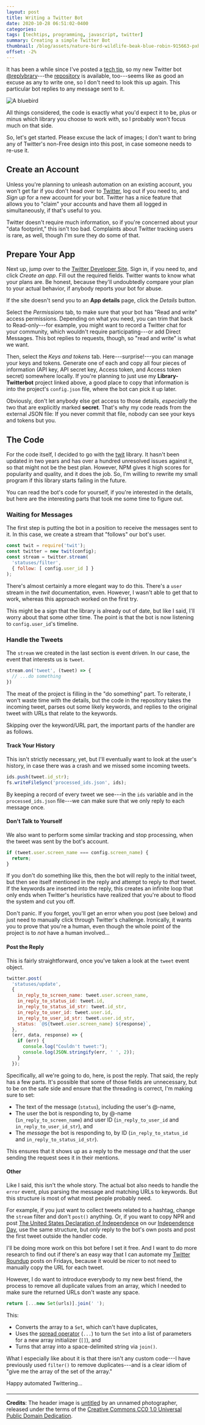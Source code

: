 ```yaml
---
layout: post
title: Writing a Twitter Bot
date: 2020-10-28 06:51:02-0400
categories:
tags: [techtips, programming, javascript, twitter]
summary: Creating a simple Twitter Bot
thumbnail: /blog/assets/nature-bird-wildlife-beak-blue-robin-915663-pxhere.com.png
offset: -2%
---
```


It has been a while since I've posted a [tech tip](/blog/tag/techtips), so my new Twitter bot [@replybrary](https://twitter.com/replybrary)---the [repository](https://github.com/jcolag/library-twtterbot) is available, too---seems like as good an excuse as any to write one, so I don't need to look this up again.  This particular bot replies to any message sent to it.

![A bluebird](/blog/assets/nature-bird-wildlife-beak-blue-robin-915663-pxhere.com.png "A bluebird")

All things considered, the code is exactly what you'd expect it to be, plus or minus which library you choose to work with, so I probably won't focus much on that side.

So, let's get started.  Please excuse the lack of images; I don't want to bring any of Twitter's non-Free design into this post, in case someone needs to re-use it.

## Create an Account

Unless you're planning to unleash automation on an existing account, you won't get far if you don't head over to [Twitter](https://twitter.com), log out if you need to, and *Sign up* for a new account for your bot.  Twitter has a nice feature that allows you to "claim" your accounts and have them all logged in simultaneously, if that's useful to you.

Twitter doesn't require much information, so if you're concerned about your "data footprint," this isn't too bad.  Complaints about Twitter tracking users is rare, as well, though I'm sure they do some of that.

## Prepare Your App

Next up, jump over to the [Twitter Developer Site](https://developer.twitter.com/en/apps).  Sign in, if you need to, and click *Create an app*.  Fill out the required fields.  Twitter wants to know what your plans are.  Be honest, because they'll undoubtedly compare your plan to your actual behavior, if anybody reports your bot for abuse.

If the site doesn't send you to an **App details** page, click the *Details* button.

Select the *Permissions* tab, to make sure that your bot has "Read and write" access permissions.  Depending on what you need, you can trim that back to Read-only---for example, you might want to record a Twitter chat for your community, which wouldn't require participating---or add Direct Messages.  This bot replies to requests, though, so "read and write" is what we want.

Then, select the *Keys and tokens* tab.  Here---surprise!---you can manage your keys and tokens.  Generate one of each and copy all four pieces of information (API key, API secret key, Access token, and Access token secret) somewhere locally.  If you're planning to just use my **Library-Twitterbot** project linked above, a good place to copy that information is into the project's `config.json` file, where the bot can pick it up later.

Obviously, don't let anybody else get access to those details, *especially* the two that are explicitly marked **secret**.  That's why my code reads from the external JSON file:  If you never commit that file, nobody can see your keys and tokens but you.

## The Code

For the code itself, I decided to go with the [twit](https://www.npmjs.com/package/twit) library.  It hasn't been updated in two years and has over a hundred unresolved issues against it, so that might not be the best plan.  However, NPM gives it high scores for popularity and quality, and it does the job.  So, I'm willing to rewrite my small program if this library starts failing in the future.

You can read the bot's code for yourself, if you're interested in the details, but here are the interesting parts that took me some time to figure out.

### Waiting for Messages

The first step is putting the bot in a position to receive the messages sent to it.  In this case, we create a stream that "follows" our bot's user.

```javascript
const twit = require('twit');
const twitter = new twit(config);
const stream = twitter.stream(
  'statuses/filter',
  { follow: [ config.user_id ] }
);
```

There's almost certainly a more elegant way to do this.  There's a `user` stream in the *twit* documentation, even.  However, I wasn't able to get that to work, whereas this approach worked on the first try.

This might be a sign that the library is already out of date, but like I said, I'll worry about that some other time.  The point is that the bot is now listening to `config.user_id`'s timeline.

### Handle the Tweets

The `stream` we created in the last section is event driven.  In our case, the event that interests us is `tweet`.

```javascript
stream.on('tweet', (tweet) => {
  // ...do something
})
```

The meat of the project is filling in the "do something" part.  To reiterate, I won't waste time with the details, but the code in the repository takes the incoming tweet, parses out some likely keywords, and replies to the original tweet with URLs that relate to the keywords.

Skipping over the keyword/URL part, the important parts of the handler are as follows.

#### Track Your History

This isn't strictly necessary, yet, but I'll eventually want to look at the user's history, in case there was a crash and we missed some incoming tweets.

```javascript
ids.push(tweet.id_str);
fs.writeFileSync('processed_ids.json', ids);
```

By keeping a record of every tweet we see---in the `ids` variable and in the `processed_ids.json` file---we can make sure that we only reply to each message once.

#### Don't Talk to Yourself

We also want to perform some similar tracking and stop processing, when the tweet was sent by the bot's account.

```javascript
if (tweet.user.screen_name === config.screen_name) {
  return;
}
```

If you don't do something like this, then the bot will reply to the initial tweet, but then see itself mentioned in the reply and attempt to reply to *that* tweet.  If the keywords are inserted into the reply, this creates an infinite loop that only ends when Twitter's heuristics have realized that you're about to flood the system and cut you off.

Don't panic.  If you forget, you'll get an error when you post (see below) and just need to manually click through Twitter's challenge.  Ironically, it wants you to prove that you're a human, even though the whole point of the project is to *not* have a human involved...

#### Post the Reply

This is fairly straightforward, once you've taken a look at the `tweet` event object.

```javascript
twitter.post(
  'statuses/update',
  {
    in_reply_to_screen_name: tweet.user.screen_name,
    in_reply_to_status_id: tweet.id,
    in_reply_to_status_id_str: tweet.id_str,
    in_reply_to_user_id: tweet.user.id,
    in_reply_to_user_id_str: tweet.user.id_str,
    status: `@${tweet.user.screen_name} ${response}`,
  },
  (err, data, response) => {
    if (err) {
      console.log("Couldn't tweet:");
      console.log(JSON.stringify(err, ' ', 2));
    }
  });
```

Specifically, all we're going to do, here, is post the reply.  That said, the reply has a few parts.  It's possible that some of those fields are unnecessary, but to be on the safe side and ensure that the threading is correct, I'm making sure to set:

 * The text of the message (`status`), including the user's @-name,
 * The user the bot is responding to, by @-name (`in_reply_to_screen_name`) and user ID (`in_reply_to_user_id` and `in_reply_to_user_id_str`), and
 * The *message* the bot is responding to, by ID (`in_reply_to_status_id` and `in_reply_to_status_id_str`).

This ensures that it shows up as a reply to the message *and* that the user sending the request sees it in their mentions.

#### Other

Like I said, this isn't the whole story.  The actual bot also needs to handle the `error` event, plus parsing the message and matching URLs to keywords.  But this structure is most of what most people probably need.

For example, if you just want to collect tweets related to a hashtag, change the `stream` filter and don't `post()` anything.  Or, if you want to copy NPR and post [The United States Declaration of Independence](https://en.wikipedia.org/wiki/United_States_Declaration_of_Independence) on our [Independence Day](https://en.wikipedia.org/wiki/Independence_Day_(United_States)), use the same structure, but *only* reply to the bot's own posts and post the first tweet outside the handler code.

I'll be doing more work on this bot before I set it free.  And I want to do more research to find out if there's an easy way that I can automate my [Twitter Roundup](/blog/tag/linkdump) posts on Fridays, because it would be nicer to not need to manually copy the URL for each tweet.

However, I do want to introduce everybody to my new best friend, the process to remove all duplicate values from an array, which I needed to make sure the returned URLs don't waste any space.

```javascript
return [...new Set(urls)].join(' ');
```

This:

 * Converts the array to a `Set`, which can't have duplicates,
 * Uses the [spread operator](https://developer.mozilla.org/en-US/docs/Web/JavaScript/Reference/Operators/Spread_syntax) (`...`) to turn the `Set` into a list of parameters for a new array initializer (`[]`), and
 * Turns that array into a space-delimited string via `join()`.

What I especially like about it is that there isn't any custom code---I have previously used `filter()` to remove duplicates---and is a clear idiom of "give me the array of the set of the array."

Happy automated Twittering...

#### <i class="fab fa-twitter"></i>

* * *

**Credits**:  The header image is [untitled](https://pxhere.com/en/photo/915663) by an unnamed photographer, released under the terms of the [Creative Commons CC0 1.0 Universal Public Domain Dedication](https://creativecommons.org/publicdomain/zero/1.0/).
